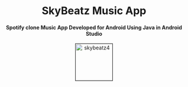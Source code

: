 <h1 align="center">SkyBeatz Music App</h1>
<h4 align="center">Spotify clone Music App Developed for Android Using Java in Android Studio</h4>
<p align="center"><a href="https://github.com/itsprathvi/skyBeatz/" align="center"><img height="100" width="100" src="https://i.ibb.co/985tn8s/skybeatz4.png" alt="skybeatz4" border="1"></a></p>
